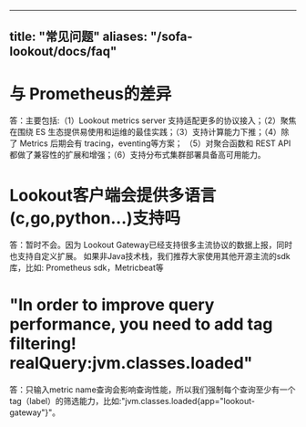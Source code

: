 
---
title: "常见问题"
aliases: "/sofa-lookout/docs/faq"
---


# 与 Prometheus的差异
答：主要包括:（1）Lookout metrics server 支持适配更多的协议接入；（2）聚焦在围绕 ES 生态提供易使用和运维的最佳实践；（3）支持计算能力下推；（4）除了 Metrics 后期会有 tracing，eventing等方案；
（5）对聚合函数和 REST API 都做了兼容性的扩展和增强；（6）支持分布式集群部署具备高可用能力。

# Lookout客户端会提供多语言(c,go,python...)支持吗
答：暂时不会。因为 Lookout Gateway已经支持很多主流协议的数据上报，同时也支持自定义扩展。 如果非Java技术栈，我们推荐大家使用其他开源主流的sdk库，比如: Prometheus sdk，Metricbeat等

# "In order to improve query performance, you need to add tag filtering! realQuery:jvm.classes.loaded"
答：只输入metric name查询会影响查询性能，所以我们强制每个查询至少有一个 tag（label）的筛选能力，比如:"jvm.classes.loaded{app="lookout-gateway"}"。
